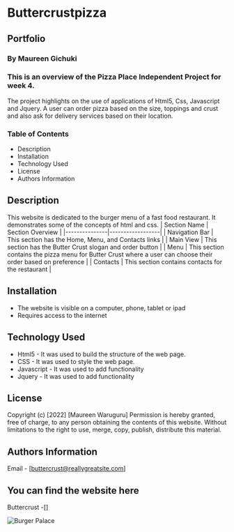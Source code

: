 # Buttercrustpizza
## Portfolio


### By Maureen Gichuki
### This is an overview of the Pizza Place Independent Project for week 4.
 
 The project highlights on the use of applications of Html5, Css, Javascript and Jquery.
 A user can order pizza based on the size, toppings and crust and also ask for delivery services based on their location.

### Table of Contents

+ Description
+ Installation
+ Technology Used
+ License
+ Authors Information

## Description 
This website is dedicated to the burger menu of a fast food restaurant. It demonstrates some of the concepts of html and css.
| Section Name | Section Overview |
|---------------|------------------|
| Navigation Bar | This section has the Home, Menu, and Contacts links |
| Main View | This section has the Butter Crust slogan and order button |
| Menu | This section contains the pizza menu for Butter Crust where a user can choose their order based on preference |
| Contacts | This section contains contacts for the restaurant |


## Installation
* The website is visible on a computer, phone, tablet or ipad
* Requires access to the internet

## Technology Used
* Html5 - It was used to build the structure of the web page.
* CSS - It was used to style the web page.
* Javascript - It was used to add functionality
* Jquery - It was used to add functionality


## License
Copyright (c) [2022] [Maureen Waruguru]
Permission is hereby granted, free of charge, to any person obtaining the contents of this website. Without limitations
to the right to use, merge, copy, publish, distribute this material.

## Authors Information
Email - [buttercrust@reallygreatsite.com]

## You can find the website here 
Buttercrust -[]

![ Burger Palace ](https://encrypted-tbn0.gstatic.com/images?q=tbn:ANd9GcTltZInEDkRJg4tZPoiGAbQrJ9W-LcSzcBDpfMDENI4fhx-2i_zzJnehYsdllGMs4zyALU&usqp=CAU)
